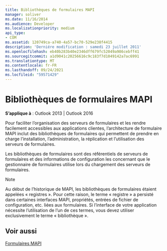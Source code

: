 ```yaml
---
title: Bibliothèques de formulaires MAPI
manager: soliver
ms.date: 11/16/2014
ms.audience: Developer
ms.localizationpriority: medium
api_type:
- COM
ms.assetid: 120749ca-a740-4a57-bc70-529e238f4415
description: 'Derniére modification : samedi 23 juillet 2011'
ms.openlocfilehash: eb40b283b40e2346dff679fc52049a986cebff41
ms.sourcegitcommit: a1d9041c20256616c9c183f7d1049142a7ac6991
ms.translationtype: MT
ms.contentlocale: fr-FR
ms.lasthandoff: 09/24/2021
ms.locfileid: "59571429"
---
```

# <a name="mapi-form-libraries"></a>Bibliothèques de formulaires MAPI

  
  
**S’applique à** : Outlook 2013 | Outlook 2016 
  
Pour faciliter l’organisation des serveurs de formulaires et les rendre facilement accessibles aux applications clientes, l’architecture de formulaire MAPI inclut des bibliothèques de formulaires qui permettent de prendre en charge l’installation, l’administration, la réplication et l’utilisation des serveurs de formulaires.
  
Les bibliothèques de formulaires sont des référentiels de serveurs de formulaires et des informations de configuration les concernant que le gestionnaire de formulaires utilise lors du chargement des serveurs de formulaires. 
  
> [!NOTE]
> Au début de l’historique de MAPI, les bibliothèques de formulaires étaient appelées « registres ». Pour cette raison, le terme « registre » a persisté dans certaines interfaces MAPI, propriétés, entrées de fichier de configuration, etc. liées aux formulaires. Si l’interface de votre application nécessite l’utilisation de l’un de ces termes, vous devez utiliser exclusivement le terme « bibliothèque ». 
  
## <a name="see-also"></a>Voir aussi



[Formulaires MAPI](mapi-forms.md)

